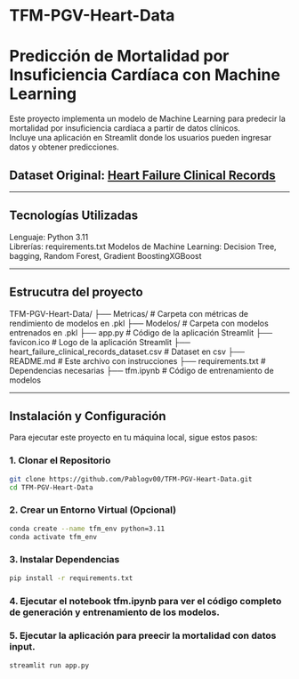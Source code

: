 # TFM-PGV-Heart-Data

# Predicción de Mortalidad por Insuficiencia Cardíaca con Machine Learning

Este proyecto implementa un modelo de Machine Learning para predecir la mortalidad por insuficiencia cardíaca a partir de datos clínicos.  
Incluye una aplicación en Streamlit donde los usuarios pueden ingresar datos y obtener predicciones.

## Dataset Original: [Heart Failure Clinical Records](https://www.kaggle.com/datasets/andrewmvd/heart-failure-clinical-data)

---

## Tecnologías Utilizadas
Lenguaje: Python 3.11  
Librerías: requirements.txt 
Modelos de Machine Learning: Decision Tree, bagging, Random Forest, Gradient BoostingXGBoost

---

## Estrucutra del proyecto

 TFM-PGV-Heart-Data/
 ├── Metricas/                                      # Carpeta con métricas de rendimiento de modelos en .pkl
 ├── Modelos/                                       # Carpeta con modelos entrenados en .pkl
 ├── app.py                                         # Código de la aplicación Streamlit
 ├── favicon.ico                                    # Logo de la aplicación Streamlit
 ├── heart_failure_clinical_records_dataset.csv     # Dataset en csv
 ├── README.md                                      # Este archivo con instrucciones
 ├── requirements.txt                               # Dependencias necesarias
 ├── tfm.ipynb                                      # Código de entrenamiento de modelos

---

##  Instalación y Configuración
Para ejecutar este proyecto en tu máquina local, sigue estos pasos:

### 1. Clonar el Repositorio
```bash
git clone https://github.com/Pablogv00/TFM-PGV-Heart-Data.git
cd TFM-PGV-Heart-Data

```

### 2. Crear un Entorno Virtual (Opcional)
```bash
conda create --name tfm_env python=3.11
conda activate tfm_env
```

### 3. Instalar Dependencias
```bash
pip install -r requirements.txt
```

### 4. Ejecutar el notebook tfm.ipynb para ver el código completo de generación y entrenamiento de los modelos.

### 5. Ejecutar la aplicación para preecir la mortalidad con datos input.
```bash
streamlit run app.py
```

